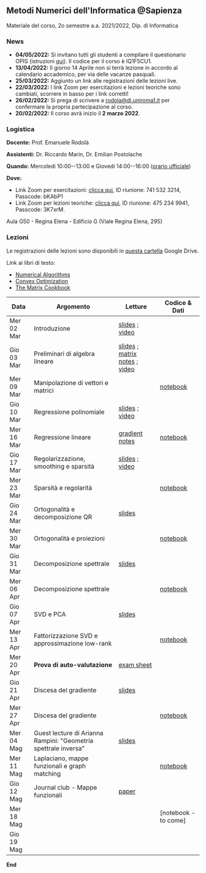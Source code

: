 ## Metodi Numerici dell'Informatica @Sapienza

Materiale del corso, 2o semestre a.a. 2021/2022, Dip. di Informatica

### News

- **04/05/2022:** Si invitano tutti gli studenti a compilare il questionario OPIS (istruzioni [qui](https://www.uniroma1.it/sites/default/files/field_file_allegati/guided_path_to_access_student_s_opinions_questionnaire_2021_2022.pdf)). Il codice per il corso è IQ1F5CU1.
- **13/04/2022:** Il giorno 14 Aprile non si terrà lezione in accordo al calendario accademico, per via delle vacanze pasquali.
- **25/03/2022:** Aggiunto un link alle registrazioni delle lezioni live.
- **22/03/2022:** I link Zoom per esercitazioni e lezioni teoriche sono cambiati, scorrere in basso per i link corretti!
- **26/02/2022:** Si prega di scrivere a rodola@di.uniroma1.it per confermare la propria partecipazione al corso. 
- **20/02/2022:** Il corso avrà inizio il **2 marzo 2022**.

### Logistica

**Docente:** Prof. Emanuele Rodolà

**Assistenti:** Dr. Riccardo Marin, Dr. Emilian Postolache

**Quando:** Mercoledi 10:00--13:00 e Giovedi 14:00--16:00 ([orario ufficiale](https://www.studiareinformatica.uniroma1.it/laurea/orario-per-insegnamento-laurea))

**Dove:**

- Link Zoom per esercitazioni: [clicca qui](https://uniroma1.zoom.us/j/7415323214?pwd=dFFGU1F1VU5kUlBTUFBNSVBZMDdCZz09), ID riunione: 741 532 3214, Passcode: bKAbP1
- Link Zoom per lezioni teoriche: [clicca qui](https://zoom.us/j/4752349941?pwd=U0doeGFLWFFDSWlzWWxvd0JGMDRndz09), ID riunione: 475 234 9941, Passcode: 3K7xrM.

Aula G50 - Regina Elena - Edificio G (Viale Regina Elena, 295)

### Lezioni

Le registrazioni delle lezioni sono disponibili in [questa cartella](https://drive.google.com/drive/folders/1QQgmr6HDVwy1c7enCEMrZubtbFQxs6Cz?usp=sharing) Google Drive.

Link ai libri di testo: 

- [Numerical Algorithms](https://people.csail.mit.edu/jsolomon/share/book/numerical_book.pdf)
- [Convex Optimization](https://web.stanford.edu/~boyd/cvxbook/bv_cvxbook.pdf)
- [The Matrix Cookbook](https://www2.imm.dtu.dk/pubdb/edoc/imm3274.pdf)

**Data** | **Argomento** | **Letture** | **Codice & Dati**
------------ | ------------- | ------------ | ------------
Mer 02 Mar | Introduzione | [slides](https://github.com/erodola/NumMeth-s2-2022/raw/main/01_intro/01-intro.pdf) ; [video](https://youtu.be/EoPIPTeEGjY) |
Gio 03 Mar | Preliminari di algebra lineare | [slides](https://github.com/erodola/NumMeth-s2-2022/raw/main/02_linalg/02-linalg.pdf) ; [matrix notes](https://github.com/erodola/NumMeth-s2-2022/raw/main/02_linalg/02b-matrix.pdf) ; [video](https://youtu.be/E02vV2wR888) |
Mer 09 Mar | Manipolazione di vettori e matrici |  | [notebook](https://colab.research.google.com/github/erodola/NumMeth-s2-2022/blob/main/esercizi/ex1/ex1.ipynb)
Gio 10 Mar | Regressione polinomiale | [slides](https://github.com/erodola/NumMeth-s2-2022/raw/main/03_regression/03-regression.pdf) ; [video](https://youtu.be/NYmis_xCrK0) |
Mer 16 Mar | Regressione lineare | [gradient notes](https://github.com/erodola/NumMeth-s2-2022/raw/main/esercizi/ex2/03b-gradient.pdf) | [notebook](https://colab.research.google.com/github/erodola/NumMeth-s2-2022/blob/main/esercizi/ex2/ex2.ipynb)
Gio 17 Mar | Regolarizzazione, smoothing e sparsità | [slides](https://github.com/erodola/NumMeth-s2-2022/raw/main/04_regularization/04-regularization.pdf) ; [video](https://youtu.be/jNYJfNPBqLs) |
Mer 23 Mar | Sparsità e regolarità | | [notebook](https://colab.research.google.com/github/erodola/NumMeth-s2-2022/blob/main/esercizi/ex3/ex3.ipynb)
Gio 24 Mar | Ortogonalità e decomposizione QR | [slides](https://github.com/erodola/NumMeth-s2-2022/raw/main/05_orthogonal/05-orthogonal.pdf) |
Mer 30 Mar | Ortogonalità e proiezioni | | [notebook](https://colab.research.google.com/github/erodola/NumMeth-s2-2022/blob/main/esercizi/ex4/ex4.ipynb)
Gio 31 Mar | Decomposizione spettrale | [slides](https://github.com/erodola/NumMeth-s2-2022/raw/main/06_spectral/06-spectral.pdf) |
Mer 06 Apr | Decomposizione spettrale | | [notebook](https://colab.research.google.com/github/erodola/NumMeth-s2-2022/blob/main/esercizi/ex5/ex5.ipynb)
Gio 07 Apr | SVD e PCA | [slides](https://github.com/erodola/NumMeth-s2-2022/raw/main/07_svd/07-svd.pdf) |
Mer 13 Apr | Fattorizzazione SVD e approssimazione low-rank | | [notebook](https://colab.research.google.com/github/erodola/NumMeth-s2-2022/blob/main/esercizi/ex6/ex6.ipynb)
Mer 20 Apr | **Prova di auto-valutazione** | [exam sheet](https://github.com/erodola/NumMeth-s2-2022/raw/main/esercizi/midterm.pdf) | 
Gio 21 Apr | Discesa del gradiente | [slides](https://github.com/erodola/NumMeth-s2-2022/raw/main/08_gradient/08-grad.pdf) |
Mer 27 Apr | Discesa del gradiente | | [notebook](https://colab.research.google.com/github/erodola/NumMeth-s2-2022/blob/main/esercizi/ex7/ex7.ipynb)
Mer 04 Mag | Guest lecture di Arianna Rampini: "Geometria spettrale inversa" | [slides](https://github.com/erodola/NumMeth-s2-2022/raw/main/09_invited/inverse-spectral.pdf) |
Mer 11 Mag | Laplaciano, mappe funzionali e graph matching | | [notebook](https://colab.research.google.com/github/erodola/NumMeth-s2-2022/blob/main/esercizi/ex8/ex8.ipynb)
Gio 12 Mag | Journal club - Mappe funzionali | [paper](https://github.com/erodola/NumMeth-s2-2022/raw/main/10_fmaps/fmaps.pdf) |
Mer 18 Mag |  | | [notebook - to come]
Gio 19 Mag |  |  |

**End**
